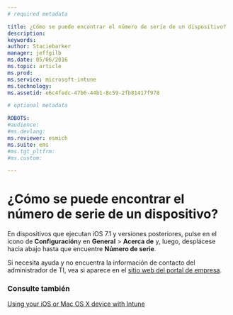 ```yaml
---
# required metadata

title: ¿Cómo se puede encontrar el número de serie de un dispositivo? | Microsoft Intune
description:
keywords:
author: Staciebarker
manager: jeffgilb
ms.date: 05/06/2016
ms.topic: article
ms.prod:
ms.service: microsoft-intune
ms.technology:
ms.assetid: e6c4fedc-47b6-44b1-8c59-2fb81417f978

# optional metadata

ROBOTS:
#audience:
#ms.devlang:
ms.reviewer: esmich
ms.suite: ems
#ms.tgt_pltfrm:
#ms.custom:

---
```



# ¿Cómo se puede encontrar el número de serie de un dispositivo?

En dispositivos que ejecutan iOS 7.1 y versiones posteriores, pulse en el icono de **Configuración**y en **General** > **Acerca de** y, luego, desplácese hacia abajo hasta que encuentre **Número de serie**.

Si necesita ayuda y no encuentra la información de contacto del administrador de TI, vea si aparece en el [sitio web del portal de empresa](http://portal.manage.microsoft.com).

### Consulte también
[Using your iOS or Mac OS X device with Intune](using-your-ios-or-mac-os-x-device-with-intune.md)

<!--HONumber=Jun16_HO1-->


